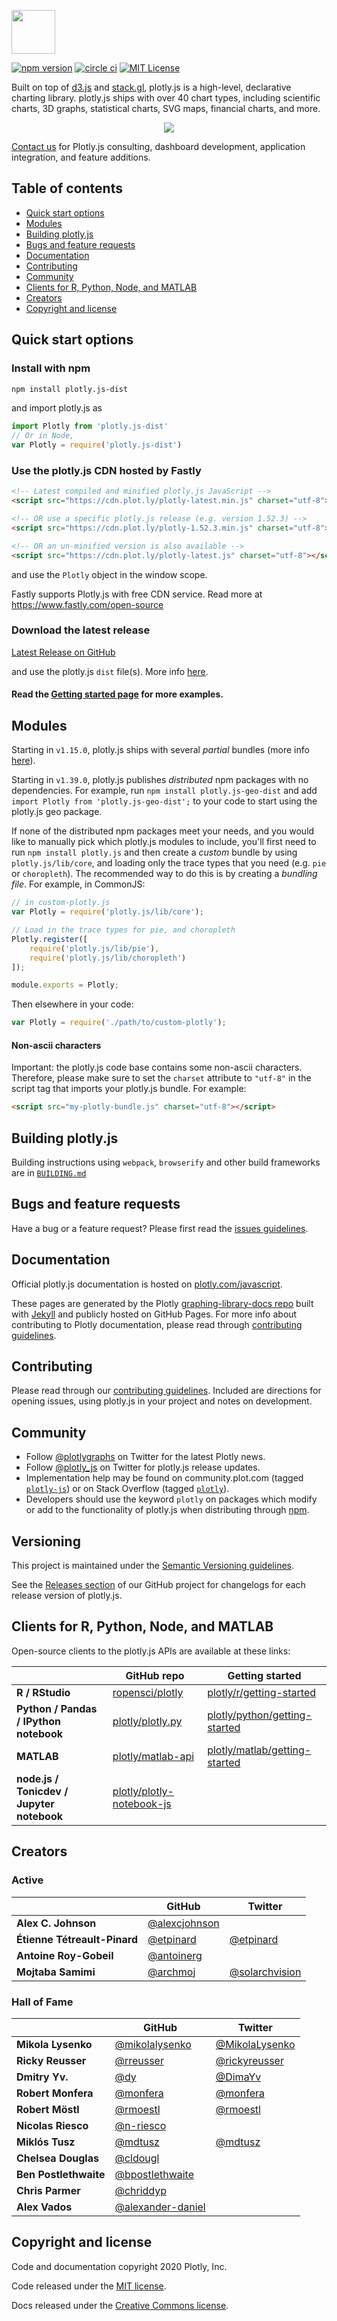 <a href="https://plotly.com/javascript/"><img src="https://images.plot.ly/logo/plotlyjs-logo@2x.png" height="70"></a>

[![npm version](https://badge.fury.io/js/plotly.js.svg)](https://badge.fury.io/js/plotly.js)
[![circle ci](https://circleci.com/gh/plotly/plotly.js.png?&style=shield&circle-token=1f42a03b242bd969756fc3e53ede204af9b507c0)](https://circleci.com/gh/plotly/plotly.js)
[![MIT License](https://img.shields.io/badge/License-MIT-brightgreen.svg)](https://github.com/plotly/plotly.js/blob/master/LICENSE)

Built on top of [d3.js](https://d3js.org/) and [stack.gl](http://stack.gl/),
plotly.js is a high-level, declarative charting library. plotly.js ships with over 40
chart types, including scientific charts, 3D graphs, statistical charts, SVG maps, financial charts,
and more.

<p align="center">
    <a href="https://plotly.com/javascript/" target="_blank">
    <img src="https://raw.githubusercontent.com/cldougl/plot_images/add_r_img/plotly_2017.png">
</a></p>

[Contact us](https://plotly.com/products/consulting-and-oem/) for Plotly.js consulting, dashboard development, application integration, and feature additions.

## Table of contents

* [Quick start options](#quick-start-options)
* [Modules](#modules)
* [Building plotly.js](#building-plotlyjs)
* [Bugs and feature requests](#bugs-and-feature-requests)
* [Documentation](#documentation)
* [Contributing](#contributing)
* [Community](#community)
* [Clients for R, Python, Node, and MATLAB](#clients-for-r-python-node-and-matlab)
* [Creators](#creators)
* [Copyright and license](#copyright-and-license)


## Quick start options

### Install with npm

```sh
npm install plotly.js-dist
```

and import plotly.js as 
```js
import Plotly from 'plotly.js-dist'
// Or in Node,
var Plotly = require('plotly.js-dist')
```

### Use the plotly.js CDN hosted by Fastly

```html
<!-- Latest compiled and minified plotly.js JavaScript -->
<script src="https://cdn.plot.ly/plotly-latest.min.js" charset="utf-8"></script>

<!-- OR use a specific plotly.js release (e.g. version 1.52.3) -->
<script src="https://cdn.plot.ly/plotly-1.52.3.min.js" charset="utf-8"></script>

<!-- OR an un-minified version is also available -->
<script src="https://cdn.plot.ly/plotly-latest.js" charset="utf-8"></script>
```

and use the `Plotly` object in the window scope.

Fastly supports Plotly.js with free CDN service. Read more at https://www.fastly.com/open-source

### Download the latest release

[Latest Release on GitHub](https://github.com/plotly/plotly.js/releases/)

and use the plotly.js `dist` file(s). More info [here](https://github.com/plotly/plotly.js/blob/master/dist/README.md).

#### Read the [Getting started page](https://plotly.com/javascript/getting-started/) for more examples.


## Modules

Starting in `v1.15.0`, plotly.js ships with several _partial_ bundles (more info [here](https://github.com/plotly/plotly.js/blob/master/dist/README.md#partial-bundles)).

Starting in `v1.39.0`, plotly.js publishes _distributed_ npm packages with no dependencies. For example, run `npm install plotly.js-geo-dist` and add `import Plotly from 'plotly.js-geo-dist';` to your code to start using the plotly.js geo package.

If none of the distributed npm packages meet your needs, and you would like to manually pick which plotly.js modules to include, you'll first need to run `npm install plotly.js` and then create a *custom* bundle by using `plotly.js/lib/core`, and loading only the trace types that you need (e.g. `pie` or `choropleth`). The recommended way to do this is by creating a *bundling file*. For example, in CommonJS:

```javascript
// in custom-plotly.js
var Plotly = require('plotly.js/lib/core');

// Load in the trace types for pie, and choropleth
Plotly.register([
    require('plotly.js/lib/pie'),
    require('plotly.js/lib/choropleth')
]);

module.exports = Plotly;
```

Then elsewhere in your code:

```javascript
var Plotly = require('./path/to/custom-plotly');
```

#### Non-ascii characters

Important: the plotly.js code base contains some non-ascii characters. Therefore, please make sure to set the `charset` attribute to `"utf-8"` in the script tag that imports your plotly.js bundle. For example:

```html
<script src="my-plotly-bundle.js" charset="utf-8"></script>
```

## Building plotly.js

Building instructions using `webpack`, `browserify` and other build frameworks are in [`BUILDING.md`](https://github.com/plotly/plotly.js/blob/master/BUILDING.md)

## Bugs and feature requests

Have a bug or a feature request? Please first read the [issues guidelines](https://github.com/plotly/plotly.js/blob/master/CONTRIBUTING.md#opening-issues).

## Documentation

Official plotly.js documentation is hosted on [plotly.com/javascript](https://plotly.com/javascript).

These pages are generated by the Plotly [graphing-library-docs repo](https://github.com/plotly/graphing-library-docs) built with [Jekyll](https://jekyllrb.com/) and publicly hosted on GitHub Pages.
For more info about contributing to Plotly documentation, please read through [contributing guidelines](https://github.com/plotly/documentation/blob/source/Contributing.md).

## Contributing

Please read through our [contributing guidelines](https://github.com/plotly/plotly.js/blob/master/CONTRIBUTING.md). Included are directions for opening issues, using plotly.js in your project and notes on development.

## Community

* Follow [@plotlygraphs](https://twitter.com/plotlygraphs) on Twitter for the latest Plotly news.
* Follow [@plotly_js](https://twitter.com/plotly_js) on Twitter for plotly.js release updates.
* Implementation help may be found on community.plot.com (tagged [`plotly-js`](https://community.plotly.com/c/plotly-js)) or
  on Stack Overflow (tagged [`plotly`](https://stackoverflow.com/questions/tagged/plotly)).
* Developers should use the keyword `plotly` on packages which modify or add to the functionality of plotly.js when distributing through [npm](https://www.npmjs.com/browse/keyword/plotly).

## Versioning

This project is maintained under the [Semantic Versioning guidelines](https://semver.org/).

See the [Releases section](https://github.com/plotly/plotly.js/releases) of our GitHub project for changelogs for each release version of plotly.js.

## Clients for R, Python, Node, and MATLAB

Open-source clients to the plotly.js APIs are available at these links:

|   | GitHub repo | Getting started |
|---|--------|---------|
|**R / RStudio**| [ropensci/plotly](https://github.com/ropensci/plotly) | [plotly/r/getting-started](https://plotly.com/r/getting-started) |
|**Python / Pandas / IPython notebook**| [plotly/plotly.py](https://github.com/plotly/plotly.py) | [plotly/python/getting-started](https://plotly.com/python/getting-started) |
|**MATLAB**| [plotly/matlab-api](https://github.com/plotly/matlab-api) | [plotly/matlab/getting-started](https://plotly.com/matlab/getting-started) |
|**node.js / Tonicdev / Jupyter notebook**| [plotly/plotly-notebook-js](https://github.com/plotly/plotly-notebook-js) | |
## Creators

### Active

|   | GitHub | Twitter |
|---|--------|---------|
|**Alex C. Johnson**| [@alexcjohnson](https://github.com/alexcjohnson) | |
|**Étienne Tétreault-Pinard**| [@etpinard](https://github.com/etpinard) | [@etpinard](https://twitter.com/etpinard) |
|**Antoine Roy-Gobeil** | [@antoinerg](https://github.com/antoinerg) | |
|**Mojtaba Samimi** | [@archmoj](https://github.com/archmoj) | [@solarchvision](https://twitter.com/solarchvision) |

### Hall of Fame

|   | GitHub | Twitter |
|---|--------|---------|
|**Mikola Lysenko**| [@mikolalysenko](https://github.com/mikolalysenko) | [@MikolaLysenko](https://twitter.com/MikolaLysenko) |
|**Ricky Reusser**| [@rreusser](https://github.com/rreusser) | [@rickyreusser](https://twitter.com/rickyreusser) |
|**Dmitry Yv.** | [@dy](https://github.com/dy) | [@DimaYv](https://twitter.com/dimayv)|
|**Robert Monfera**| [@monfera](https://github.com/monfera) | [@monfera](https://twitter.com/monfera) |
|**Robert Möstl** | [@rmoestl](https://github.com/rmoestl) | [@rmoestl](https://twitter.com/rmoestl) |
|**Nicolas Riesco**| [@n-riesco](https://github.com/n-riesco) | |
|**Miklós Tusz**| [@mdtusz](https://github.com/mdtusz) | [@mdtusz](https://twitter.com/mdtusz)|
|**Chelsea Douglas**| [@cldougl](https://github.com/cldougl) | |
|**Ben Postlethwaite**| [@bpostlethwaite](https://github.com/bpostlethwaite) | |
|**Chris Parmer**| [@chriddyp](https://github.com/chriddyp) | |
|**Alex Vados**| [@alexander-daniel](https://github.com/alexander-daniel) | |


## Copyright and license

Code and documentation copyright 2020 Plotly, Inc.

Code released under the [MIT license](https://github.com/plotly/plotly.js/blob/master/LICENSE).

Docs released under the [Creative Commons license](https://github.com/plotly/documentation/blob/source/LICENSE).
